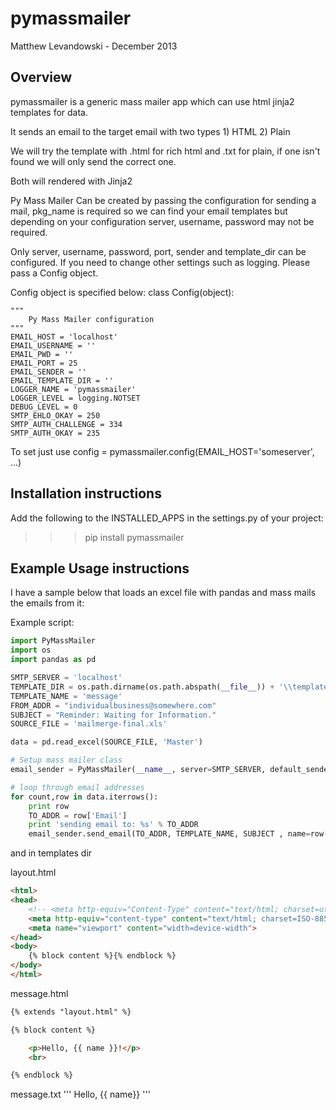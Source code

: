 pymassmailer
=================

Matthew Levandowski - December 2013

Overview
--------

pymassmailer is a generic mass mailer app which can use html jinja2 templates for data.

It sends an email to the target email with two types
                1) HTML
                2) Plain

We will try the template with .html for rich html and .txt for plain,
if one isn't found we will only send the correct one.

Both will rendered with Jinja2

Py Mass Mailer Can be created by passing the configuration for sending a mail, pkg_name is required so we can find your email templates but depending on your configuration server, username, password may not be required.

Only server, username, password, port, sender and template_dir can be configured.  If you need to change other settings such as logging. Please pass a Config object.

Config object is specified below:
class Config(object):

    """
        Py Mass Mailer configuration
    """
    EMAIL_HOST = 'localhost'
    EMAIL_USERNAME = ''
    EMAIL_PWD = ''
    EMAIL_PORT = 25
    EMAIL_SENDER = ''
    EMAIL_TEMPLATE_DIR = ''
    LOGGER_NAME = 'pymassmailer'
    LOGGER_LEVEL = logging.NOTSET
    DEBUG_LEVEL = 0
    SMTP_EHLO_OKAY = 250
    SMTP_AUTH_CHALLENGE = 334
    SMTP_AUTH_OKAY = 235

 To set just use config = pymassmailer.config(EMAIL_HOST='someserver', ...)

Installation instructions
-------------------------

Add the following to the INSTALLED_APPS in the settings.py of your project:

>>> pip install pymassmailer


Example Usage instructions
---------------------------------------

I have a sample below that loads an excel file with pandas and mass mails the emails from it:

Example script:

```python
import PyMassMailer
import os
import pandas as pd

SMTP_SERVER = 'localhost'
TEMPLATE_DIR = os.path.dirname(os.path.abspath(__file__)) + '\\templates'
TEMPLATE_NAME = 'message'
FROM_ADDR = "individualbusiness@somewhere.com"
SUBJECT = "Reminder: Waiting for Information."
SOURCE_FILE = 'mailmerge-final.xls'

data = pd.read_excel(SOURCE_FILE, 'Master')

# Setup mass mailer class
email_sender = PyMassMailer(__name__, server=SMTP_SERVER, default_sender=FROM_ADDR, template_dir=TEMPLATE_DIR)

# loop through email addresses
for count,row in data.iterrows():
	print row
	TO_ADDR = row['Email']
	print 'sending email to: %s' % TO_ADDR
 	email_sender.send_email(TO_ADDR, TEMPLATE_NAME, SUBJECT , name=row['Name'])
```

and in templates dir

layout.html
```html
<html>
<head>
    <!-- <meta http-equiv="Content-Type" content="text/html; charset=utf-8" /> -->
    <meta http-equiv="content-type" content="text/html; charset=ISO-8859-1">
    <meta name="viewport" content="width=device-width">
</head>
<body>
    {% block content %}{% endblock %}
</body>
</html>
```


message.html
```html
{% extends "layout.html" %}

{% block content %}

    <p>Hello, {{ name }}!</p>
    <br>

{% endblock %}

```

message.txt
'''
 Hello, {{ name}}
'''